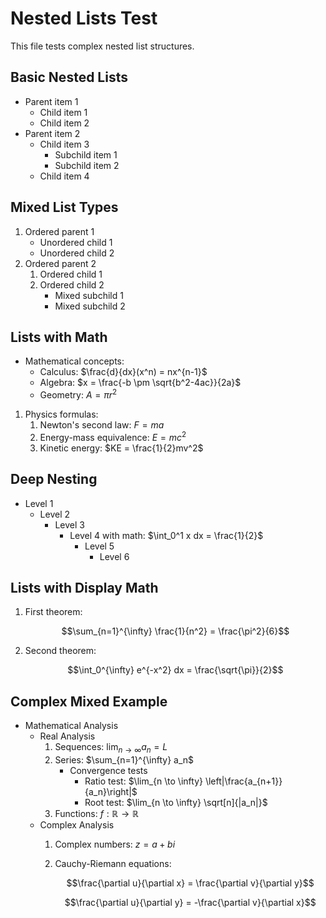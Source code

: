 # Nested Lists Test

This file tests complex nested list structures.

## Basic Nested Lists

- Parent item 1
  - Child item 1
  - Child item 2
- Parent item 2
  - Child item 3
    - Subchild item 1
    - Subchild item 2
  - Child item 4

## Mixed List Types

1. Ordered parent 1
   - Unordered child 1
   - Unordered child 2
2. Ordered parent 2
   1. Ordered child 1
   2. Ordered child 2
      - Mixed subchild 1
      - Mixed subchild 2

## Lists with Math

- Mathematical concepts:
  - Calculus: $\frac{d}{dx}(x^n) = nx^{n-1}$
  - Algebra: $x = \frac{-b \pm \sqrt{b^2-4ac}}{2a}$
  - Geometry: $A = \pi r^2$

1. Physics formulas:
   1. Newton's second law: $F = ma$
   2. Energy-mass equivalence: $E = mc^2$
   3. Kinetic energy: $KE = \frac{1}{2}mv^2$

## Deep Nesting

- Level 1
  - Level 2
    - Level 3
      - Level 4 with math: $\int_0^1 x dx = \frac{1}{2}$
        - Level 5
          - Level 6

## Lists with Display Math

1. First theorem:

   $$\sum_{n=1}^{\infty} \frac{1}{n^2} = \frac{\pi^2}{6}$$

2. Second theorem:

   $$\int_0^{\infty} e^{-x^2} dx = \frac{\sqrt{\pi}}{2}$$

## Complex Mixed Example

- Mathematical Analysis
  - Real Analysis
    1. Sequences: $\lim_{n \to \infty} a_n = L$
    2. Series: $\sum_{n=1}^{\infty} a_n$
       - Convergence tests
         - Ratio test: $\lim_{n \to \infty} \left|\frac{a_{n+1}}{a_n}\right|$
         - Root test: $\lim_{n \to \infty} \sqrt[n]{|a_n|}$
    3. Functions: $f: \mathbb{R} \to \mathbb{R}$
  - Complex Analysis
    1. Complex numbers: $z = a + bi$
    2. Cauchy-Riemann equations:

       $$\frac{\partial u}{\partial x} = \frac{\partial v}{\partial y}$$

       $$\frac{\partial u}{\partial y} = -\frac{\partial v}{\partial x}$$
